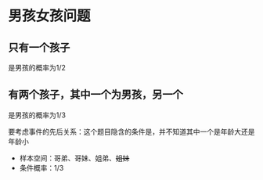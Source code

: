 # 男孩女孩问题

## 只有一个孩子

是男孩的概率为1/2

## 有两个孩子，其中一个为男孩，另一个

是男孩的概率为1/3

要考虑事件的先后关系：这个题目隐含的条件是，并不知道其中一个是年龄大还是年龄小

- 样本空间：哥弟、哥妹、姐弟、~~姐妹~~
- 条件概率：1/3
